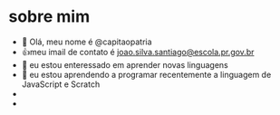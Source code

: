 # sobre mim
- 👋 Olá, meu nome é @capitaopatria
- :+1:meu imail de contato é joao.silva.santiago@escola.pr.gov.br
- 👀 eu estou enteressado em aprender novas linguagens
- 🌱 eu estou aprendendo a programar recentemente a linguagem de JavaScript e Scratch
- 
- 
